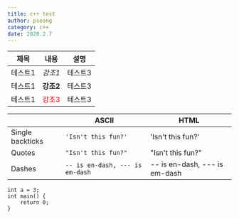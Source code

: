 ```yaml
---
title: c++ test
author: pseong
category: c++
date: 2020.2.7
---
```

|제목|내용|설명|
|---|---|---|
|테스트1|*강조1*|테스트3|
|테스트1|**강조2**|테스트3|
|테스트1|<span style="color:red">강조3</span>|테스트3|

|                |ASCII                          |HTML                         |
|----------------|-------------------------------|-----------------------------|
|Single backticks|`'Isn't this fun?'`        |'Isn't this fun?'            |
|Quotes          |`"Isn't this fun?"`            |"Isn't this fun?"            |
|Dashes          |`-- is en-dash, --- is em-dash`|-- is en-dash, --- is em-dash|

```
int a = 3;
int main() {
	return 0;
}
```

